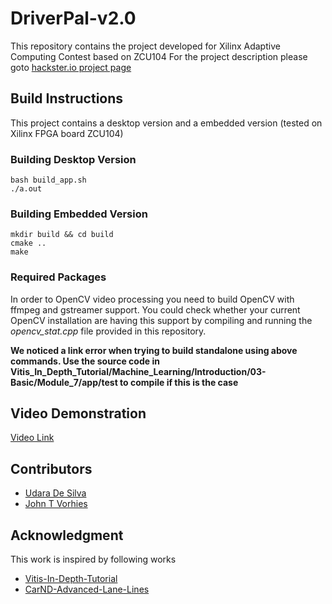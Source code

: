 # DriverPal-v2.0
This repository contains the project developed for Xilinx Adaptive Computing Contest based on ZCU104
For the project description please goto [hackster.io project page](https://www.hackster.io/akronzippy/driverpal-v2-1dfe2b)

## Build Instructions

This project contains a desktop version and a embedded version (tested on Xilinx FPGA board ZCU104)

### Building Desktop Version ###

```
bash build_app.sh
./a.out
```

### Building Embedded Version ###

```
mkdir build && cd build
cmake ..
make
```

### Required Packages

In order to OpenCV video processing you need to build OpenCV with ffmpeg and gstreamer support. You could check whether your current OpenCV installation are having this support by compiling and running the _opencv\_stat.cpp_ file provided in this repository.


**We noticed a link error when trying to build standalone using above commands. Use the source code in Vitis_In_Depth_Tutorial/Machine_Learning/Introduction/03-Basic/Module_7/app/test to compile if this is the case**

## Video Demonstration

[Video Link](https://youtu.be/5MW2A_vnDx4)


## Contributors

* [Udara De Silva](https://udaradesilva.com)
* [John T Vorhies](https://www.linkedin.com/in/johnvorhies/)

## Acknowledgment

This work is inspired by following works
* [Vitis-In-Depth-Tutorial](https://github.com/Xilinx/Vitis-In-Depth-Tutorial)
* [CarND-Advanced-Lane-Lines](https://github.com/ajsmilutin/CarND-Advanced-Lane-Lines)
